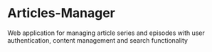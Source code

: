 # Articles-Manager
Web application for managing article series and episodes with user authentication, content management and search functionality
